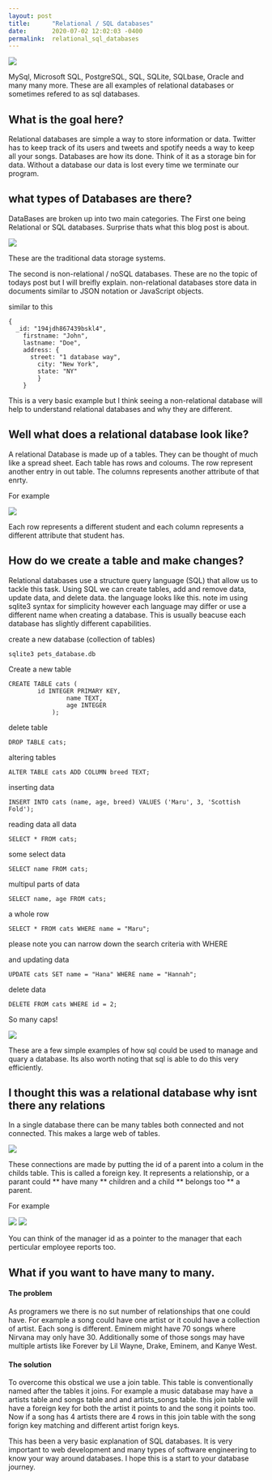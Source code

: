 ```yaml
---
layout: post
title:      "Relational / SQL databases"
date:       2020-07-02 12:02:03 -0400
permalink:  relational_sql_databases
---
```


![](https://cdn.sqlservertutorial.net/wp-content/uploads/SQL-Server-Sample-Database.png)


MySql, Microsoft SQL, PostgreSQL, SQL, SQLite, SQLbase, Oracle and many many more. These are all examples of relational databases or sometimes refered to as sql databases. 

## What is the goal here?
Relational databases are simple a way to store information or data. Twitter has to keep track of its users and tweets and spotify needs a way to keep all your songs. Databases are how its done. Think of it as a storage bin for data. Without a database our data is lost every time we terminate our program. 

## what types of Databases are there?
DataBases are broken up into two main categories. The First one being Relational or SQL databases.
Surprise thats what this blog post is about.

![](https://media.giphy.com/media/95ZYXmOCd9BBK/giphy.gif)

These are the traditional data storage systems. 

The second is non-relational / noSQL databases. These are no the topic of todays post but I will breifly explain. non-relational databases store data in documents similar to JSON notation or JavaScript objects.

similar to this 

```
{
  _id: "194jdh867439bskl4",
	firstname: "John",
	lastname: "Doe",
	address: {
	  street: "1 database way",
		city: "New York",
		state: "NY"
		}
	}
```

This is a very basic example but I think seeing a non-relational database will help to understand relational databases and why they are different.

## Well what does a relational database look like?
A relational Database is made up of a tables. They can be thought of much like a spread sheet. Each table has rows and coloums. The row represent another entry in out table. The columns represents another attribute of that enrty. 

For example

![](http://readme-pics.s3.amazonaws.com/sql-students.png)


Each row represents a different student and each column represents a different attribute that student has. 

## How do we create a table and make changes?
Relational databases use a structure query language (SQL) that allow us to tackle this task. Using SQL we can create tables, add and remove data, update data, and delete data.
the language looks like this. note im using sqlite3 syntax for simplicity however each language may differ or use a different name when creating a database. This is usually beacuse each database has slightly different capabilities.

create a new database (collection of tables)
```
sqlite3 pets_database.db
```

Create a new table
```
CREATE TABLE cats (
        id INTEGER PRIMARY KEY,
                name TEXT, 
                age INTEGER
            );
```

delete table
```
DROP TABLE cats;
```

altering tables
```
ALTER TABLE cats ADD COLUMN breed TEXT;
```

inserting data
```
INSERT INTO cats (name, age, breed) VALUES ('Maru', 3, 'Scottish Fold');
```

reading data 
all data
```
SELECT * FROM cats;
```
some select data
```
SELECT name FROM cats;
```
multipul parts of data
```
SELECT name, age FROM cats;
```
a whole row
```
SELECT * FROM cats WHERE name = "Maru";
```
please note you can narrow down the search criteria with WHERE

and updating data
```
UPDATE cats SET name = "Hana" WHERE name = "Hannah";
```

delete data
```
DELETE FROM cats WHERE id = 2;
```

So many caps!

![](https://media.giphy.com/media/1nR6zAvRESERIoA1T1/giphy.gif)

These are a few simple examples of how sql could be used to manage and quary a database. Its also worth noting that sql is able to do this very efficiently.

## I thought this was a relational database why isnt there any relations

In a single database there can be many tables both connected and not connected. This makes a large web of tables.

![](https://media.giphy.com/media/xT1R9MyOQLEB2WY6Oc/giphy.gif)

These connections are made by putting the id of a parent into a colum in the childs table. This is called a foreign key. It represents a relationship, or a parant could ** have many ** children and a child ** belongs too ** a parent. 

For example

![](https://cloud.githubusercontent.com/assets/18357112/17033515/7617ab2a-4f4c-11e6-8545-f179bdeeb500.JPG)
![](https://cloud.githubusercontent.com/assets/18357112/17033522/7d7ac122-4f4c-11e6-9116-2cfebe111f27.JPG)

You can think of the manager id as a pointer to the manager that each perticular employee reports too.

## What if you want to have many to many. 
#### The problem 
As programers we there is no sut number of relationships that one could have. For example a song could have one artist or it could have a collection of artist. Each song is different. Eminem might have 70 songs where Nirvana may only have 30. Additionally some of those songs may have multiple artists like Forever by Lil Wayne, Drake, Eminem, and Kanye West. 

#### The solution
To overcome this obstical we use a join table. This table is conventionally named after the tables it joins. For example a music database may have a artists table and songs table and and artists_songs table. this join table will have a foreign key for both the artist it points to and the song it points too. Now if a song has 4 artists there are 4 rows in this join table with the song forign key matching and different artist forign keys.

This has been a very basic explanation of SQL databases. It is very important to web development and many types of software engineering to know your way around databases. I hope this is a start to your database journey. 

